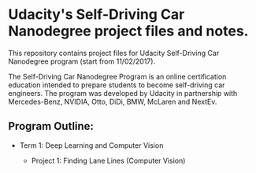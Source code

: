 # Udacity's Self-Driving Car Nanodegree project files and notes.

This repository contains project files for Udacity Self-Driving Car Nanodegree program (start from 11/02/2017).

The Self-Driving Car Nanodegree Program is an online certification education intended to prepare students to become self-driving car engineers. The program was developed by Udacity in partnership with Mercedes-Benz, NVIDIA, Otto, DiDi, BMW, McLaren and NextEv.

## Program Outline:

- Term 1: Deep Learning and Computer Vision

  - Project 1: Finding Lane Lines (Computer Vision)
